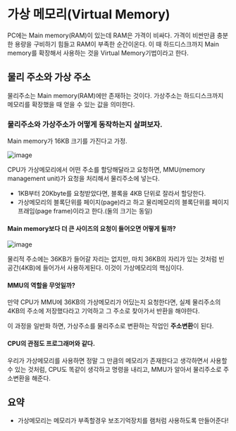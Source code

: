 # 가상 메모리(Virtual Memory)

PC에는 Main memory(RAM)이 있는데 RAM은 가격이 비싸다. 가격이 비싼만큼 충분한 용량을 구비하기 힘들고 RAM이 부족한 순간이온다. 이 때 하드디스크까지 Main memory를 확장해서 사용하는 것을 Virtual Memory기법이라고 한다.

## 물리 주소와 가상 주소
물리주소는 Main memory(RAM)에만 존재하는 것이다. 
가상주소는 하드디스크까지 메모리를 확장했을 때 얻을 수 있는 값을 의미한다.

### 물리주소와 가상주소가 어떻게 동작하는지 살펴보자.
Main memory가 16KB 크기를 가진다고 가정.

![image](https://user-images.githubusercontent.com/113662725/220358573-7114c774-f274-4bb1-ac39-60c3b7b09672.png)

CPU가 가상메모리에서 어떤 주소를 할당해달라고 요청하면, MMU(memory management unit)가 요청을 처리해서 물리주소에 넣는다.

- 1KB부터 20Kbyte를 요청받았다면, 블록을 4KB 단위로 잘라서 할당한다.
- 가상메모리의 블록단위를 페이지(page)라고 하고 물리메모리의 블록단위를 페이지 프래임(page frame)이라고 한다.(둘의 크기는 동일)

#### Main memory보다 더 큰 사이즈의 요청이 들어오면 어떻게 될까?

![image](https://user-images.githubusercontent.com/113662725/220366082-dca7801e-d31d-416e-9676-76626b785d9b.png)

물리적 주소에는 36KB가 들어갈 자리는 없지만, 마치 36KB의 자리가 있는 것처럼 빈 공간(4KB)에 들어가서 사용하게된다. 이것이 가상메모리의 핵심이다.

#### MMU의 역할을 무엇일까?
만약 CPU가 MMU에 36KB의 가상메모리가 어딨는지 요청한다면, 실제 물리주소의 4KB의 주소에 저장했다라고 기억하고 그 주소로 찾아가서 반환을 해야한다.

이 과정을 일반화 하면, 가상주소를 물리주소로 변환하는 작업인 **주소변환**이 된다.

#### CPU의 관점도 프로그래머와 같다.
우리가 가상메모리를 사용하면 정말 그 만큼의 메모리가 존재한다고 생각하면서 사용할 수 있는 것처럼, CPU도 똑같이 생각하고 명령을 내리고, MMU가 알아서 물리주소로 주소변환을 해준다.

## 요약
- 가상메모리는 메모리가 부족할경우 보조기억장치를 램처럼 사용하도록 만들어준다!

